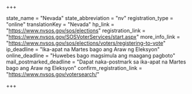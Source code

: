 +++

state_name = "Nevada"
state_abbreviation = "nv"
registration_type = "online"
translationKey = "Nevada"
hp_link = "https://www.nvsos.gov/sos/elections"
registration_link = "https://www.nvsos.gov/SOSVoterServices/start.aspx"
more_info_link = "https://www.nvsos.gov/sos/elections/voters/registering-to-vote"
ip_deadline = "Ika-apat na Martes bago ang  Araw ng Eleksyon"
online_deadline = "Huwebes bago magsimula ang maagang pagboto"
mail_postmarked_deadline = "Dapat naka-postmark sa ika-apat na Martes bago ang Araw ng Eleksyon"
confirm_registration_link = "https://www.nvsos.gov/votersearch/"

+++